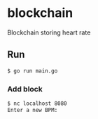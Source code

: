 # blockchain
Blockchain storing heart rate

## Run
```sh
$ go run main.go
```

### Add block
```sh
$ nc localhost 8080
Enter a new BPM:
```
